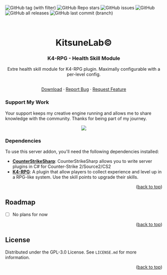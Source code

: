<a name="readme-top"></a>

![GitHub tag (with filter)](https://img.shields.io/github/v/tag/K4ryuu/K4-RPG-Health?style=for-the-badge&label=Version)
![GitHub Repo stars](https://img.shields.io/github/stars/K4ryuu/K4-RPG-Health?style=for-the-badge)
![GitHub issues](https://img.shields.io/github/issues/K4ryuu/K4-RPG-Health?style=for-the-badge)
![GitHub](https://img.shields.io/github/license/K4ryuu/K4-RPG-Health?style=for-the-badge)
![GitHub all releases](https://img.shields.io/github/downloads/K4ryuu/K4-RPG-Health/total?style=for-the-badge)
![GitHub last commit (branch)](https://img.shields.io/github/last-commit/K4ryuu/K4-RPG-Health/dev?style=for-the-badge)

<!-- PROJECT LOGO -->
<br />
<div align="center">
  <h1 align="center">KitsuneLab©</h1>
  <h3 align="center">K4-RPG - Health Skill Module</h3>
  <a align="center">Extre health skill module for K4-RPG plugin. Maximally configurable with a per-level config.</a>

  <p align="center">
    <br />
    <a href="https://github.com/K4ryuu/K4-RPG-Health/releases">Download</a>
    ·
    <a href="https://github.com/K4ryuu/K4-RPG-Health/issues/new?assignees=KitsuneLab-Development&labels=bug&projects=&template=bug_report.md&title=%5BBUG%5D">Report Bug</a>
    ·
    <a href="https://github.com/K4ryuu/K4-RPG-Health/issues/new?assignees=KitsuneLab-Development&labels=enhancement&projects=&template=feature_request.md&title=%5BREQ%5D">Request Feature</a>
  </p>
</div>

### Support My Work

Your support keeps my creative engine running and allows me to share knowledge with the community. Thanks for being part of my journey.

<p align="center">
<a href="https://www.buymeacoffee.com/k4ryuu">
<img src="https://img.buymeacoffee.com/button-api/?text=Support Me&emoji=☕&slug=k4ryuu&button_colour=FF5F5F&font_colour=ffffff&font_family=Inter&outline_colour=000000&coffee_colour=FFDD00" />
</a>
</p>

<!-- ABOUT THE PROJECT -->

### Dependencies

To use this server addon, you'll need the following dependencies installed:

- [**CounterStrikeSharp**](https://github.com/roflmuffin/CounterStrikeSharp/releases): CounterStrikeSharp allows you to write server plugins in C# for Counter-Strike 2/Source2/CS2
- [**K4-RPG**](https://github.com/K4ryuu/K4-RPG): A plugin that allow players to collect experience and level up in a RPG-like system. Use the skill points to upgrade their skills.

<p align="right">(<a href="#readme-top">back to top</a>)</p>

<!-- ROADMAP -->

## Roadmap

- [ ] No plans for now

<p align="right">(<a href="#readme-top">back to top</a>)</p>

<!-- LICENSE -->

## License

Distributed under the GPL-3.0 License. See `LICENSE.md` for more information.

<p align="right">(<a href="#readme-top">back to top</a>)</p>
